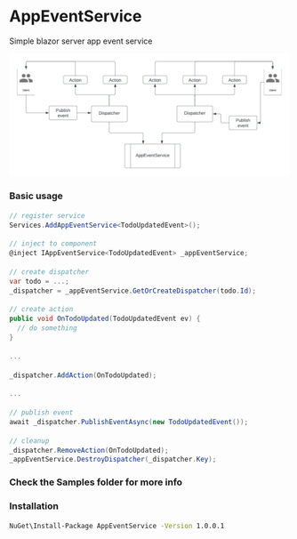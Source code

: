 # AppEventService
Simple blazor server app event service

![design](https://github.com/vincentnacar02/AppEventService/blob/master/design.png?raw=true)

### Basic usage

```csharp
// register service
Services.AddAppEventService<TodoUpdatedEvent>();

// inject to component
@inject IAppEventService<TodoUpdatedEvent> _appEventService;

// create dispatcher
var todo = ...;
_dispatcher = _appEventService.GetOrCreateDispatcher(todo.Id);

// create action
public void OnTodoUpdated(TodoUpdatedEvent ev) {
  // do something
}

...

_dispatcher.AddAction(OnTodoUpdated);

...

// publish event
await _dispatcher.PublishEventAsync(new TodoUpdatedEvent());

// cleanup
_dispatcher.RemoveAction(OnTodoUpdated);
_appEventService.DestroyDispatcher(_dispatcher.Key);
```
### Check the Samples folder for more info

### Installation
```cmd
NuGet\Install-Package AppEventService -Version 1.0.0.1
```
